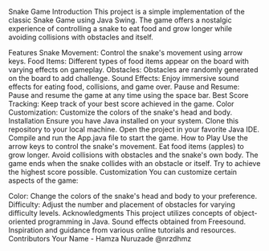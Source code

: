 
Snake Game
Introduction
This project is a simple implementation of the classic Snake Game using Java Swing. The game offers a nostalgic experience of controlling a snake to eat food and grow longer while avoiding collisions with obstacles and itself.

Features
Snake Movement: Control the snake's movement using arrow keys.
Food Items: Different types of food items appear on the board with varying effects on gameplay.
Obstacles: Obstacles are randomly generated on the board to add challenge.
Sound Effects: Enjoy immersive sound effects for eating food, collisions, and game over.
Pause and Resume: Pause and resume the game at any time using the space bar.
Best Score Tracking: Keep track of your best score achieved in the game.
Color Customization: Customize the colors of the snake's head and body.
Installation
Ensure you have Java installed on your system.
Clone this repository to your local machine.
Open the project in your favorite Java IDE.
Compile and run the App.java file to start the game.
How to Play
Use the arrow keys to control the snake's movement.
Eat food items (apples) to grow longer.
Avoid collisions with obstacles and the snake's own body.
The game ends when the snake collides with an obstacle or itself.
Try to achieve the highest score possible.
Customization
You can customize certain aspects of the game:

Color: Change the colors of the snake's head and body to your preference.
Difficulty: Adjust the number and placement of obstacles for varying difficulty levels.
Acknowledgments
This project utilizes concepts of object-oriented programming in Java.
Sound effects obtained from Freesound.
Inspiration and guidance from various online tutorials and resources.
Contributors
Your Name - Hamza Nuruzade @nrzdhmz